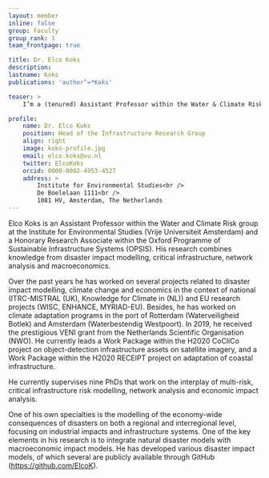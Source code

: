```yaml
---
layout: member
inline: false
group: Faculty
group_rank: 1
team_frontpage: true

title: Dr. Elco Koks
description: 
lastname: Koks
publications: 'author^=*Koks'

teaser: >
    I’m a (tenured) Assistant Professor within the Water & Climate Risk Group at the Institute for Environmental Studies, Vrije Universiteit Amsterdam. 

profile:
    name: Dr. Elco Koks
    position: Head of the Infrastructure Research Group
    align: right
    image: koks-profile.jpg
    email: elco.koks@vu.nl
    twitter: ElcoKoks
    orcid: 0000-0002-4953-4527
    address: >
        Institute for Environmental Studies<br />
        De Boelelaan 1111<br />
        1081 HV, Amsterdam, The Netherlands
---
```


Elco Koks is an Assistant Professor within the Water and Climate Risk group at the Institute for Environmental Studies (Vrije Universiteit Amsterdam) and a Honorary Research Associate within the Oxford Programme of Sustainable Infrastructure Systems (OPSIS). His research combines knowledge from disaster impact modelling, critical infrastructure, network analysis and macroeconomics. 

Over the past years he has worked on several projects related to disaster impact modelling, climate change and economics in the context of national (ITRC-MISTRAL (UK), Knowledge for Climate in (NL)) and EU research projects (WISC, ENHANCE, MYRIAD-EU). Besides, he has worked on climate adaptation programs in the port of Rotterdam (Waterveiligheid Botlek) and Amsterdam (Waterbestendig Westpoort). In 2019, he received the prestigious VENI grant from the Netherlands Scientific Organisation (NWO). He currently leads a Work Package within the H2020 CoCliCo project on object-detection infrastructure assets on satellite imagery, and a Work Package within the H2020 RECEIPT project on adaptation of coastal infrastructure.

He currently supervises nine PhDs that work on the interplay of multi-risk, critical infrastructure risk modelling, network analysis and economic impact analysis.

One of his own specialties is the modelling of the economy-wide consequences of disasters on both a regional and interregional level, focusing on industrial impacts and infrastructure systems. One of the key elements in his research is to integrate natural disaster models with macroeconomic impact models. He has developed various disaster impact models, of which several are publicly available through GitHub (https://github.com/ElcoK).
